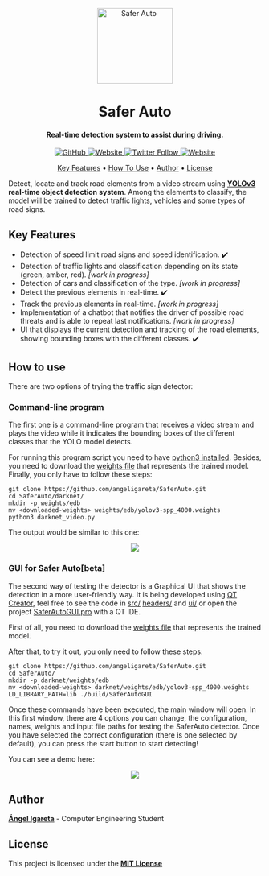 <p align="center">
  <img height="150" width="150" src="https://saferautohome.files.wordpress.com/2019/03/logo-saferauto.jpg?w=1400&h=9999" alt="Safer Auto">  
</p>
<h1 align="center">Safer Auto</h1>
<h4 align="center">Real-time detection system to assist during driving. </h4>

<p align="center">
  <a href="https://github.com/angeligareta/SaferAuto/blob/master/LICENSE">
    <img alt="GitHub" src="https://img.shields.io/github/license/angeligareta/SaferAuto.svg?style=for-the-badge">
  </a>
  <a href="https://saferauto.home.blog/">
    <img alt="Website" src="https://img.shields.io/website/https/saferauto.home.blog.svg?style=for-the-badge">
  </a>
  <a href="https://twitter.com/SaferAuto">
    <img alt="Twitter Follow" src="https://img.shields.io/twitter/follow/SaferAuto.svg?style=for-the-badge">
  </a>
  <a href="https://github.com/ellerbrock/open-source-badges/">
    <img alt="Website" src="https://badges.frapsoft.com/os/v1/open-source-175x29.png?v=103">
  </a>
</p>


<p align="center">
  <a href="#key-features">Key Features</a> •
  <a href="#how-to-use">How To Use</a> •
  <a href="#author">Author</a> •
  <a href="#license">License</a>
</p>

Detect, locate and track road elements from a video stream using **[YOLOv3](https://pjreddie.com/darknet/yolo/) real-time object detection system**. Among the elements to classify, the model will be trained to detect traffic lights, vehicles and some types of road signs.

## Key Features
* Detection of speed limit road signs and speed identification. ✔️
* Detection of traffic lights and classification depending on its state (green, amber, red). *[work in progress]*
* Detection of cars and classification of the type. *[work in progress]*
* Detect the previous elements in real-time. ✔️
* Track the previous elements in real-time. *[work in progress]*
* Implementation of a chatbot that notifies the driver of possible road threats and is able to repeat last notifications. *[work in progress]*
* UI that displays the current detection and tracking of the road elements, showing bounding boxes with the different classes. ✔️

## How to use
There are two options of trying the traffic sign detector:

### Command-line program
The first one is a command-line program that receives a video stream and plays the video while it indicates the bounding boxes of the different classes that the YOLO model detects.

For running this program script you need to have [python3 installed](https://www.python.org/downloads/). Besides, you need to download the [weights file](https://drive.google.com/uc?export=download&confirm=Yp2w&id=1Ddvmwn9WcB__jocW70piDeWzyvGbqUP5) that represents the trained model. Finally, you only have to follow these steps:
```
git clone https://github.com/angeligareta/SaferAuto.git
cd SaferAuto/darknet/
mkdir -p weights/edb
mv <downloaded-weights> weights/edb/yolov3-spp_4000.weights
python3 darknet_video.py
```
The output would be similar to this one:
<p align="center" >
  <img src="https://github.com/angeligareta/SaferAuto/blob/master/res/media/first-detection-saferauto.gif" />
</p>

### GUI for Safer Auto[beta]
The second way of testing the detector is a Graphical UI that shows the detection in a more user-friendly way. It is being developed using [QT Creator](https://www.qt.io/download), feel free to see the code in [src/](src/) [headers/](headers/) and [ui/](ui/) or open the project [SaferAutoGUI.pro](SaferAutoGUI.pro) with a QT IDE.

First of all, you need to download the [weights file](https://drive.google.com/uc?export=download&confirm=Yp2w&id=1Ddvmwn9WcB__jocW70piDeWzyvGbqUP5) that represents the trained model.

After that, to try it out, you only need to follow these steps:
```
git clone https://github.com/angeligareta/SaferAuto.git
cd SaferAuto/
mkdir -p darknet/weights/edb
mv <downloaded-weights> darknet/weights/edb/yolov3-spp_4000.weights
LD_LIBRARY_PATH=lib ./build/SaferAutoGUI
```

Once these commands have been executed, the main window will open. In this first window, there are 4 options you can change, the configuration, names, weights and input file paths for testing the SaferAuto detector. Once you have selected the correct configuration (there is one selected by default), you can press the start button to start detecting!

You can see a demo here:
<p align="center" >
  <img src="https://github.com/angeligareta/SaferAuto/blob/master/res/media/gui-saferauto.gif" />
</p>

## Author
[**Ángel Igareta**](https://github.com/angeligareta) - Computer Engineering Student

## License
This project is licensed under the **[MIT License](LICENSE)**
